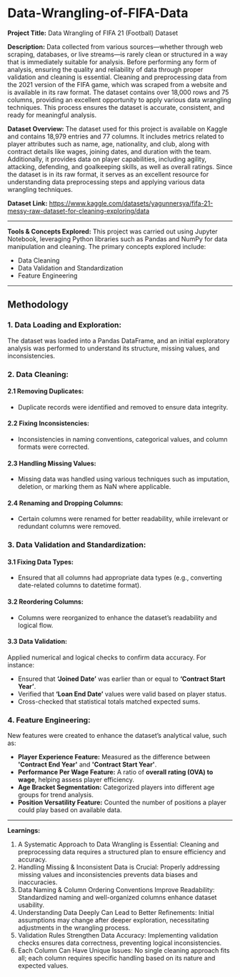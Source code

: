 # Data-Wrangling-of-FIFA-Data
**Project Title:**
Data Wrangling of FIFA 21 (Football) Dataset

**Description:**
Data collected from various sources—whether through web scraping, databases, or live streams—is rarely clean or structured in a way that is immediately suitable for analysis. Before performing any form of analysis, ensuring the quality and reliability of data through proper validation and cleaning is essential.
Cleaning and preprocessing data from the 2021 version of the FIFA game, which was scraped from a website and is available in its raw format. The dataset contains over 18,000 rows and 75 columns, providing an excellent opportunity to apply various data wrangling techniques. This process ensures the dataset is accurate, consistent, and ready for meaningful analysis.

**Dataset Overview:**
The dataset used for this project is available on Kaggle and contains 18,979 entries and 77 columns. It includes metrics related to player attributes such as name, age, nationality, and club, along with contract details like wages, joining dates, and duration with the team. Additionally, it provides data on player capabilities, including agility, attacking, defending, and goalkeeping skills, as well as overall ratings.
Since the dataset is in its raw format, it serves as an excellent resource for understanding data preprocessing steps and applying various data wrangling techniques.

**Dataset Link:** https://www.kaggle.com/datasets/yagunnersya/fifa-21-messy-raw-dataset-for-cleaning-exploring/data
________________________________________
**Tools & Concepts Explored:**
This project was carried out using Jupyter Notebook, leveraging Python libraries such as Pandas and NumPy for data manipulation and cleaning. The primary concepts explored include:
- Data Cleaning  
- Data Validation and Standardization  
- Feature Engineering  

________________________________________

## Methodology

### 1. Data Loading and Exploration:
The dataset was loaded into a Pandas DataFrame, and an initial exploratory analysis was performed to understand its structure, missing values, and inconsistencies.

### 2. Data Cleaning:
#### 2.1 Removing Duplicates:
- Duplicate records were identified and removed to ensure data integrity.

#### 2.2 Fixing Inconsistencies:
- Inconsistencies in naming conventions, categorical values, and column formats were corrected.

#### 2.3 Handling Missing Values:
- Missing data was handled using various techniques such as imputation, deletion, or marking them as NaN where applicable.

#### 2.4 Renaming and Dropping Columns:
- Certain columns were renamed for better readability, while irrelevant or redundant columns were removed.

### 3. Data Validation and Standardization:
#### 3.1 Fixing Data Types:
- Ensured that all columns had appropriate data types (e.g., converting date-related columns to datetime format).

#### 3.2 Reordering Columns:
- Columns were reorganized to enhance the dataset’s readability and logical flow.

#### 3.3 Data Validation:
Applied numerical and logical checks to confirm data accuracy. For instance:
- Ensured that **‘Joined Date’** was earlier than or equal to **‘Contract Start Year’**.
- Verified that **‘Loan End Date’** values were valid based on player status.
- Cross-checked that statistical totals matched expected sums.

### 4. Feature Engineering:
New features were created to enhance the dataset’s analytical value, such as:
- **Player Experience Feature:** Measured as the difference between **'Contract End Year'** and **'Contract Start Year'**.
- **Performance Per Wage Feature:** A ratio of **overall rating (OVA) to wage**, helping assess player efficiency.
- **Age Bracket Segmentation:** Categorized players into different age groups for trend analysis.
- **Position Versatility Feature:** Counted the number of positions a player could play based on available data.




________________________________________
**Learnings:**
1.	A Systematic Approach to Data Wrangling is Essential: Cleaning and preprocessing data requires a structured plan to ensure efficiency and accuracy.
2.	Handling Missing & Inconsistent Data is Crucial: Properly addressing missing values and inconsistencies prevents data biases and inaccuracies.
3.	Data Naming & Column Ordering Conventions Improve Readability: Standardized naming and well-organized columns enhance dataset usability.
4.	Understanding Data Deeply Can Lead to Better Refinements: Initial assumptions may change after deeper exploration, necessitating adjustments in the wrangling process.
5.	Validation Rules Strengthen Data Accuracy: Implementing validation checks ensures data correctness, preventing logical inconsistencies.
6.	Each Column Can Have Unique Issues: No single cleaning approach fits all; each column requires specific handling based on its nature and expected values.


